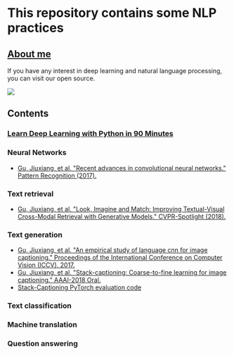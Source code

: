 # This repository contains some NLP practices

## [About me](jxgu.cc)

If you have any interest in deep learning and natural language processing, you can visit our open source.

![](https://static.leiphone.com/uploads/new/article/740_740/201801/5a65986353910.jpg?imageMogr2/format/jpg/quality/90)

## Contents
### [Learn Deep Learning with Python in 90 Minutes](https://rawgit.com/gujiuxiang/PaperNotes/master/post/Convolutional_Neural_Networks/20180322_deep_learning_python.md.html)

### Neural Networks
- [Gu, Jiuxiang, et al. "Recent advances in convolutional neural networks." Pattern Recognition (2017).](https://arxiv.org/pdf/1512.07108)
### Text retrieval
- [Gu, Jiuxiang, et al. "Look, Imagine and Match: Improving Textual-Visual Cross-Modal Retrieval with Generative Models." CVPR-Spotlight (2018).](https://arxiv.org/pdf/1711.06420)
### Text generation
- [Gu, Jiuxiang, et al. "An empirical study of language cnn for image captioning." Proceedings of the International Conference on Computer Vision (ICCV). 2017.](http://openaccess.thecvf.com/content_ICCV_2017/papers/Gu_An_Empirical_Study_ICCV_2017_paper.pdf)
- [Gu, Jiuxiang, et al. "Stack-captioning: Coarse-to-fine learning for image captioning." AAAI-2018 Oral.](https://arxiv.org/pdf/1709.03376)
- [Stack-Captioning PyTorch evaluation code](https://github.com/gujiuxiang/Stack-Captioning)
### Text classification

### Machine translation

### Question answering

